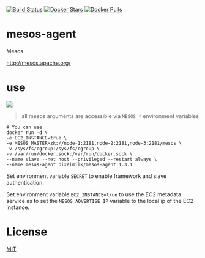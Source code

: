 [![Build Status](https://travis-ci.org/katallaxie/mesos-agent.svg?branch=master)](https://travis-ci.org/katallaxie/mesos-agent) [![Docker Stars](https://img.shields.io/docker/stars/pixelmilk/mesos-agent.svg)](https://hub.docker.com/r/pixelmilk/mesos-agent/) [![Docker Pulls](https://img.shields.io/docker/pulls/pixelmilk/mesos-agent.svg)](https://hub.docker.com/r/pixelmilk/mesos-agent/)

# mesos-agent

Mesos

http://mesos.apache.org/

# use

[![](https://badge.imagelayers.io/pixelmilk/mesos-agent:1.3.1.svg)](https://imagelayers.io/?images=pixelmilk/mesos-agent:1.3.1)

> all mesos arguments are accessible via `MESOS_*` environment variables 

```
# You can use 
docker run -d \
-e EC2_INSTANCE=true \
-e MESOS_MASTER=zk://node-1:2181,node-2:2181,node-3:2181/mesos \
-v /sys/fs/cgroup:/sys/fs/cgroup \
-v /var/run/docker.sock:/var/run/docker.sock \
--name slave --net host --privileged --restart always \
--name mesos-agent pixelmilk/mesos-agent:1.3.1
```

Set environment variable `SECRET` to enable framework and slave authentication.

Set environment variable `EC2_INSTANCE=true` to use the EC2 metadata service as to set the `MESOS_ADVERTISE_IP` variable to the local ip of the EC2 instance.

# License
[MIT](/LICENSE)
